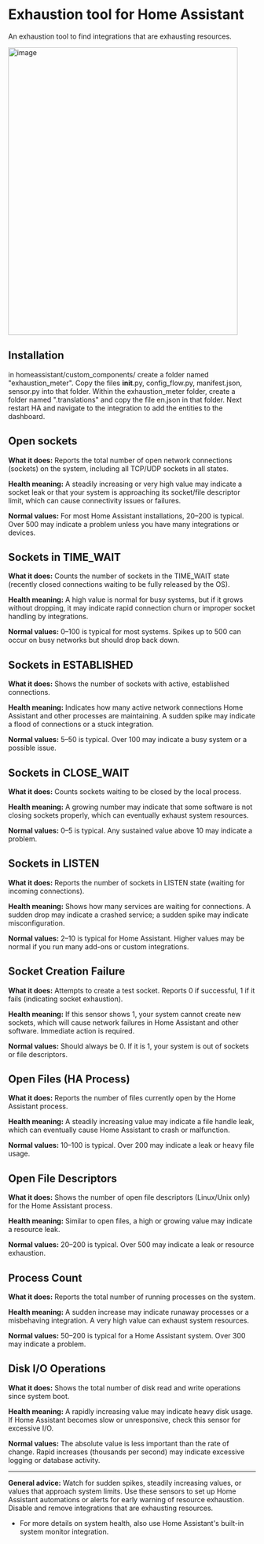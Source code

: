 # Exhaustion tool for Home Assistant
An exhaustion tool to find integrations that are exhausting resources.

<img width="467" height="584" alt="image" src="https://github.com/user-attachments/assets/45faf905-e0a4-444d-b369-c69189097add" />

## Installation
in homeassistant/custom_components/ create a folder named "exhaustion_meter". Copy the files __init__.py, config_flow.py, manifest.json, sensor.py into that folder. Within the exhaustion_meter folder, create a folder named ".translations" and copy the file en.json in that folder. Next restart HA and navigate to the integration to add the entities to the dashboard.

## Open sockets
**What it does:**
Reports the total number of open network connections (sockets) on the system, including all TCP/UDP sockets in all states.

**Health meaning:**
A steadily increasing or very high value may indicate a socket leak or that your system is approaching its socket/file descriptor limit, which can cause connectivity issues or failures.

**Normal values:**
For most Home Assistant installations, 20–200 is typical. Over 500 may indicate a problem unless you have many integrations or devices.


## Sockets in TIME_WAIT
**What it does:**
Counts the number of sockets in the TIME_WAIT state (recently closed connections waiting to be fully released by the OS).

**Health meaning:**
A high value is normal for busy systems, but if it grows without dropping, it may indicate rapid connection churn or improper socket handling by integrations.

**Normal values:**
0–100 is typical for most systems. Spikes up to 500 can occur on busy networks but should drop back down.


## Sockets in ESTABLISHED
**What it does:**
Shows the number of sockets with active, established connections.

**Health meaning:**
Indicates how many active network connections Home Assistant and other processes are maintaining. A sudden spike may indicate a flood of connections or a stuck integration.

**Normal values:**
5–50 is typical. Over 100 may indicate a busy system or a possible issue.


## Sockets in CLOSE_WAIT
**What it does:**
Counts sockets waiting to be closed by the local process.

**Health meaning:**
A growing number may indicate that some software is not closing sockets properly, which can eventually exhaust system resources.

**Normal values:**
0–5 is typical. Any sustained value above 10 may indicate a problem.


## Sockets in LISTEN
**What it does:**
Reports the number of sockets in LISTEN state (waiting for incoming connections).

**Health meaning:**
Shows how many services are waiting for connections. A sudden drop may indicate a crashed service; a sudden spike may indicate misconfiguration.

**Normal values:**
2–10 is typical for Home Assistant. Higher values may be normal if you run many add-ons or custom integrations.


## Socket Creation Failure
**What it does:**
Attempts to create a test socket. Reports 0 if successful, 1 if it fails (indicating socket exhaustion).

**Health meaning:**
If this sensor shows 1, your system cannot create new sockets, which will cause network failures in Home Assistant and other software. Immediate action is required.

**Normal values:**
Should always be 0. If it is 1, your system is out of sockets or file descriptors.


## Open Files (HA Process)
**What it does:**
Reports the number of files currently open by the Home Assistant process.

**Health meaning:**
A steadily increasing value may indicate a file handle leak, which can eventually cause Home Assistant to crash or malfunction.

**Normal values:**
10–100 is typical. Over 200 may indicate a leak or heavy file usage.


## Open File Descriptors
**What it does:**
Shows the number of open file descriptors (Linux/Unix only) for the Home Assistant process.

**Health meaning:**
Similar to open files, a high or growing value may indicate a resource leak.

**Normal values:**
20–200 is typical. Over 500 may indicate a leak or resource exhaustion.


## Process Count
**What it does:**
Reports the total number of running processes on the system.

**Health meaning:**
A sudden increase may indicate runaway processes or a misbehaving integration. A very high value can exhaust system resources.

**Normal values:**
50–200 is typical for a Home Assistant system. Over 300 may indicate a problem.


## Disk I/O Operations
**What it does:**
Shows the total number of disk read and write operations since system boot.

**Health meaning:**
A rapidly increasing value may indicate heavy disk usage. If Home Assistant becomes slow or unresponsive, check this sensor for excessive I/O.

**Normal values:**
The absolute value is less important than the rate of change. Rapid increases (thousands per second) may indicate excessive logging or database activity.

---

**General advice:**
Watch for sudden spikes, steadily increasing values, or values that approach system limits.
Use these sensors to set up Home Assistant automations or alerts for early warning of resource exhaustion.
Disable and remove integrations that are exhausting resources.
- For more details on system health, also use Home Assistant's built-in system monitor integration.

